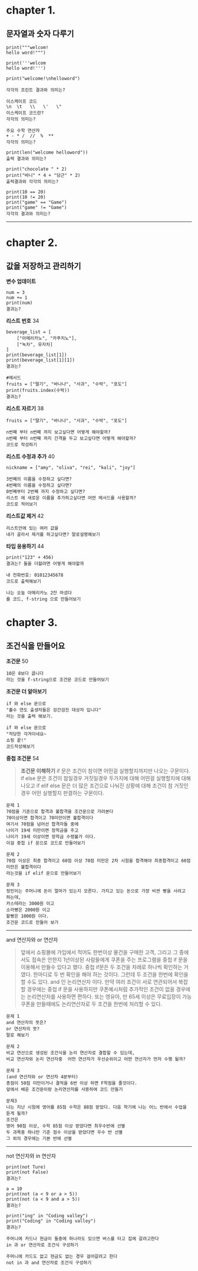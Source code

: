 # chapter 1.
## 문자열과 숫자 다루기
```
print("""welcom!
hello word!""")

print('''welcom
hello word!''')

print("welcome!\nhelloword")

각각의 프린트 결과와 의미는?
```
```
이스케이프 코드 
\n  \t   \\   \'   \"
이스케이프 코드란?
각각의 의미는?
```
```
주요 수학 연산자
+ - * /  //  %  ** 
각각의 의미는?
```
```
print(len("welcome helloword"))
출력 결과와 의미는?
```
```
print("chocolate " * 2)
print("바니" * 4 + "당근" * 2)
출력결과와 각각의 의미는? 
```
```
print(10 == 20)
print(10 != 20)
print("game" == "Game")
print("game" != "Game")
각각의 결과와 의미는?
```

---
# chapter 2.
## 값을 저장하고 관리하기

**변수 업데이트**

```
num = 3
num += 1
print(num)
결과는?
```

**리스트 번호** 34

```
beverage_list = [
	["아메리카노", "카푸치노"],
	["녹차", 유자차]
]
print(beverage_list[1])
print(beverage_list[1][1])
결과는?
```
```
#메서드
fruits = ["딸기", "바나나", "사과", "수박", "포도"]
print(fruits.index(수박))
결과는?
```

**리스트 자르기** 38
```
fruits = ["딸기", "바나나", "사과", "수박", "포도"]

n번째 부터 n번째 까지 보고싶다면 어떻게 해야할까?
n번째 부터 n번째 까지 간격을 두고 보고싶다면 어떻게 해야할까?
코드로 작성하기

```

**리스트 수정과 추가** 40
```
nickname = ["amy", "oliva", "rei", "kali", "joy"]

3번째의 이름을 수정하고 싶다면?
4번째의 이름을 수정하고 싶다면?
0번째부터 2번째 까지 수정하고 싶다면?
리스트 에 새로운 이름을 추가하고싶다면 어떤 메서드를 사용할까?
코드로 적어보기
```

**리스트값 제거** 42
```
리스트안에 있는 여러 값을 
내가 골라서 제거를 하고싶다면? 말로설명해보기
```

**타입 응용하기** 44
```
print("123" + 456)
결과는? 둘을 더할려면 어떻게 해야할까
```
```
내 전화번호: 01012345678 
코드로 출력해보기
```
```
나는 오늘 아메리카노 2잔 마셨다 
를 코드, f-string 으로 만들어보기
```
# chapter 3.
## 조건식을 만들어요
**조건문** 50
```
10은 8보다 큽니다 
라는 것을 f-string으로 조건문 코드로 만들어보기
```
**조건문 더 알아보기**
```
if 와 else 문으로
"홀수 연도 출생자들은 겅간검진 대상자 입니다" 
라는 것을 출력 해보기.
```
```
if 와 else 문으로
"적당한 각겨이네요~
쇼핑 끝!"
코드작성해보기
```
**중첩 조건문** 54

> **조건문 이해하기** 
if 문은 조건이 참이면 어떤걸 실행할지까지만 나오는 구문이다.
if else 문은 조건이 참일경우 거짓일경우 두가지에 대해 어떤걸 실행할지에 대해 나오고
if elif else 문은 더 많은 조건으로 나눠진 상황에 대해 조건이 참 거짓인경우 어떤 실행할지 판결하는 구문이다.

```
문제 1
70점을 기준으로 합격과 불합격을 조건문으로 가려본다
70이상이면 합격이고 70미만이면 불합격이다
여기서 70점을 넘어선 합격자들 중에 
나이가 19세 미만이면 장학금을 주고 
나이가 19세 이상이면 장학금 수령불가 이다.
이걸 중첩 if 문으로 코드로 만들어보기
```
```
문제 2
70점 이상은 최종 합격이고 60점 이상 70점 미만은 2차 시험을 합격해야 최종합격이고 60점 미만은 불합격이다
라는것을 if elif 문으로 만들어보기
```
```
문제 3
정민이는 주머니에 돈이 얼마가 있는지 모른다. 가지고 있는 돈으로 가장 비싼 빵을 사려고 하는데,
카스테라는 3000원 이고 
소라빵은 2000원 이고
팥빵은 1000원 이다.
조건문 코드로 만들어 보기
```

---
and 연산자와 or 연산자

> 앞에서 쇼핑몰에 가입에서 적어도 한번이상 물건을 구매한 고객, 그리고 그 중에서도 접속은 안한지 1년이상된 사람들에게 쿠폰을 주는 
프로그램을 중첩 if 문을 이용해서  만들수 있다고 했다.
중첩 if문은 두 조건을 차례로 하나씩 확인하는 거 였다. 한마디로 두 번 확인을 해야 하는 것이다. 
그런데 두 조건을 한번에 확인을 할 수도 있다. 
and 인 논리연산자 이다. 
만약 여러 조건이 서로 연관되어서 복잡할 경우에는 중첩 if 문을 사용하지만 
쿠폰예시처럼 추가적인 조건이 없을 경우에는 논리연산자를 사용하면 편하다.
또는 영유아, 만 65세 이상은 무료입장이 가능 쿠폰을 만들때에도 논리연산자로 두 조건을 한번에 처리할 수 있다.

```
문제 1
and 연산자의 뜻은? 
or 연산자의 뜻? 
말로 해보기
```
```
문제 2
비교 연산으로 생성된 조건식을 논리 연산자로 결합할 수 있는데,
비교 연산자와 논리 연산자중  어떤 연산자가 우선순위이고 어떤 연산자가 먼저 수행 될까?
```
```
문제 3
(and 연산자와 or 연산자 4분부터)
총점이 50점 미만이거나 결적을 6번 이상 하면 F학점을 줄것이다.
앞에서 배운 조건문이랑 논리연산자를 사용하여 코드 만들기
```
```
문제3
나는 지난 시험에 영어를 85점 수학은 88점 받았다. 다음 학기에 나는 어느 반에서 수업을 듣게 될까?
조건은
영어 90점 이상, 수학 85점 이상 받았다면 최우수반에 선별
두 과목중 하나만 기준 점수 이상을 받았다면 우수 반 선별
그 외의 경우에는 기본 반에 선별
```

---
not 연산자와 in 연산자 

```
print(not Ture)
print(not False)
결과는?
```
```
a = 10
print(not (a < 9 or a > 5))
print(not (a < 9 and a > 5))
결과는?
```
```
print("ing" in "Coding valley")
print("Coding" in "Coding valley")
결과는?
```
```
주머니에 카드나 현금이 둘중에 하나라도 있으면 버스를 타고 집에 갈려고한다
in 과 or 연산자로 조건식 구성하기
```
```
주머니에 카드도 없고 현금도 없는 경우 걸어갈려고 한다
not in 과 and 연산자로 조건식 구성하기
```